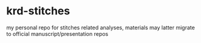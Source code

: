 # krd-stitches
my personal repo for stitches related analyses, materials may latter migrate to official manuscript/presentation repos
